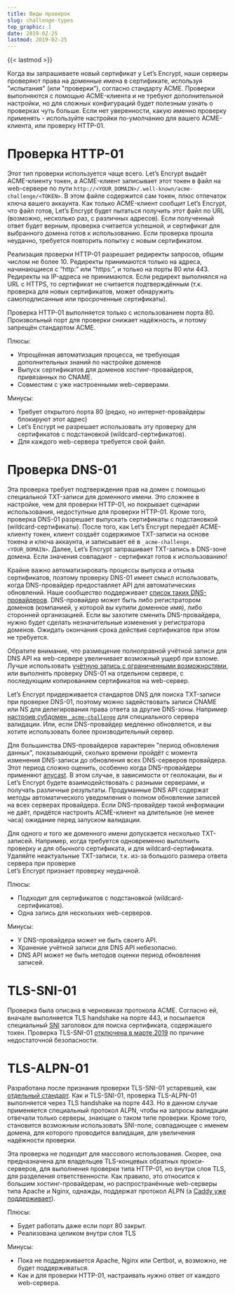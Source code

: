 ```yaml
---
title: Виды проверок
slug: challenge-types
top_graphic: 1
date: 2019-02-25
lastmod: 2019-02-25
---
```


{{< lastmod >}}

Когда вы запрашиваете новый сертификат у Let’s Encrypt, наши серверы проверяют 
права на доменные имена в сертификате, используя "испытания" (или "проверки"), 
согласно стандарту ACME. Проверки выполняются с помощью ACME-клиента и не требуют 
дополнительной настройки, но для сложных конфигураций будет полезным узнать о 
проверках чуть больше. Если нет уверенности, какую именно проверку
применять - используйте настройки по-умолчанию для вашего ACME-клиента, 
или проверку HTTP-01.

# Проверка HTTP-01

Этот тип проверки используется чаще всего. Let’s Encrypt выдаёт ACME-клиенту токен,
а ACME-клиент записывает этот токен в файл на web-сервере по пути
`http://<YOUR_DOMAIN>/.well-known/acme-challenge/<TOKEN>`. В этом файле содержится 
сам токен, плюс отпечаток ключа вашего аккаунта. Как только ACME-клиент сообщит
Let’s Encrypt, что файл готов, Let’s Encrypt будет пытаться получить этот файл 
по URL (возможно, несколько раз, с различных адресов). Если полученный ответ будет
верным, проверка считается успешной, и сертификат для выбранного домена готов к использованию.
Если проверка прошла неудачно, требуется повторить попытку с новым сертификатом. 

Реализация проверки HTTP-01 разрешает редиректы запросов, общим числом не более 10. 
Редиректы принимаются только на адреса, начинающиеся с “http:” или “https:”, 
и только на порты 80 или 443. Редиректы на IP-адреса не принимаются. Если редирект выполнялся на 
URL c HTTPS, то сертификат не считается подтверждённым (т.к. проверка для новых сертификатов, 
может обнаружить самоподписанные или просроченные сертификаты).

Проверка HTTP-01 выполняется только с использованием порта 80. Произвольный порт
для проверки снижает надёжность, и потому запрещён стандартом ACME.

Плюсы:

 - Упрощённая автоматизация процесса, не требующая дополнительных знаний по настройке доменов
 - Выпуск сертификатов для доменов хостинг-провайдеров, привязанных по CNAME.
 - Совместим с уже настроенными web-серверами.
 
 Минусы:
 
 - Требует открытого порта 80 (редко, но интернет-провайдеры блокируют этот адрес)
 - Let’s Encrypt не разрешает использовать эту проверку для сертификатов с подстановкой 
 (wildcard-сертификатов).
 - Для каждого web-сервера требуется свой файл.

# Проверка DNS-01

Эта проверка требует подтверждения прав на домен с помощью специальной TXT-записи для 
доменного имени. Это сложнее в настройке, чем для проверки HTTP-01, но покрывает 
сценарии использования, недоступные для проверки HTTP-01. Кроме того, проверка DNS-01
разрешает выпускать сертификаты с подстановкой (wildcard-сертификаты). 
После того, как Let’s Encrypt передаёт ACME-клиенту токен, клиент создаёт содержимое TXT-записи 
на основе токена и ключа аккаунта, и записывает её в `_acme-challenge.<YOUR_DOMAIN>`.
Далее, Let’s Encrypt запрашивает TXT-запись в DNS-зоне домена. Если значения совпадают - 
сертификат готов к использованию!

Крайне важно автоматизировать процессы выпуска и отзыва сертификатов, поэтому проверку DNS-01
имеет смысл использовать, когда DNS-провайдер предоставляет API для автоматических
обновлений. Наше сообщество поддерживает [список таких DNS-провайдеров][dns-api-providers].
DNS-провайдер может быть либо регистратором доменов (компанией, у которой вы купили
доменное имя), либо сторонней организацией. Если вы захотите сменить DNS-провайдера, нужно
будет сделать незначительные изменения у регистратора доменов. Ожидать окончания срока
действия сертификатов при этом не требуется.

Обратите внимание, что размещение полноправной учётной записи для DNS API на web-сервере
увеличивает возможный ущерб при взломе. Лучше использовать 
[учётную запись с ограниченными возможностями][securing-dns-credentials], или выполнять 
проверку DNS-01 на отдельном сервере, с последующим копированием сертификатов на web-сервер.

Let’s Encrypt придерживается стандартов DNS для поиска TXT-записи при проверке DNS-01, 
поэтому можно задействовать записи CNAME или NS для делегирования права ответа за другие DNS-зоны. 
Например [настроив субдомен `_acme-challenge`][securing-dns-credentials] для специального 
сервера валидации. Или, если DNS-провайдер медленно обновляется, и вы хотите использовать
более производительный сервер.

Для большинства DNS-провайдеров характерен "период обновления данных", показывающий,
сколько времени пройдёт с момента изменения DNS-записи до обновления всех DNS-серверов 
провайдера. Этот период сложно оценить, особенно когда DNS-провайдеры применяют 
[anycast]. В этом случае, в зависимости от геолокации, вы и Let’s Encrypt будете взаимодействовать с разными серверами, 
и получать различные результаты. Продуманные DNS API содержат методы автоматического уведомления о полном
обновлении записей на всех серверах провайдера. Если DNS-провайдер такой информации не даёт, 
придётся настроить ACME-клиент на длительное (не менее часа) ожидание перед запуском 
валидации.

Для одного и того же доменного имени допускается несколько TXT-записей. Например, когда требуется
одновременно выполнить проверку и для обычного сертификата, и для wildcard-сертификата. Удаляйте неактуальные 
TXT-записи, т.к. из-за большого размера ответа сервера при проверке   
Let’s Encrypt признает проверку неудачной.

Плюсы:

 - Подходит для сертификатов с подстановкой (wildcard-сертификатов).
 - Одна запись для нескольких web-серверов.
 
Минусы:

 - У DNS-провайдера может не быть своего API.
 - Хранение учётной записи для DNS API небезопасно.
 - DNS API может не быть методов оценки период обновления записей.
 
# TLS-SNI-01

Проверка была описана в черновиках протокола ACME. 
Согласно ей, вначале выполняется TLS handshake на порте 443, и посылается
специальный [SNI] заголовок для поиска сертификата, содержашего токен.
Проверка TLS-SNI-01 [отключена в марте 2019][tls-sni-disablement]
по причине недостаточной безопасности.

# TLS-ALPN-01

Разработана после признания проверки TLS-SNI-01 устаревшей, 
как [отдельный стандарт][tls-alpn]. Как и TLS-SNI-01, проверка TLS-ALPN-01
выполняется через TLS handshake на порте 443. Но в данном случае применяется
специальный протокол ALPN, чтобы на запросы валидации отвечали только серверы,
знающие о таком типе проверки. Кроме того, становится возможным использовать 
SNI-поле, совпадающее с именем домена, для которого проводится валидация,
для увеличения надёжности проверки.

Эта проверка не подходит для массового использования. Скорее, она предназначена
для владельцев TLS-концевых обратных прокси-серверов, для выполнения проверки 
типа HTTP-01, но внутри слоя TLS, для разделения ответственности. Как правило,
это относится к большим хостинг-провайдерам, но распространённые web-серверы типа
Apache и Nginx, однажды, поддержат протокол ALPN (а [Caddy уже поддерживает][caddy-tls-alpn]).

Плюсы:

 - Будет работать даже если порт 80 закрыт.
 - Реализована целиком внутри слоя TLS
 
Минусы:

 - Пока не поддерживается Apache, Nginx или Certbot, и, возможно, не будет поддерживаться.
 - Как и для проверки HTTP-01, настраивать нужно ответ от каждого web-сервера.

[dns-api-providers]: https://community.letsencrypt.org/t/dns-providers-who-easily-integrate-with-lets-encrypt-dns-validation/86438
[securing-dns-credentials]: https://www.eff.org/deeplinks/2018/02/technical-deep-dive-securing-automation-acme-dns-challenge-validation
[anycast]: https://en.wikipedia.org/wiki/Anycast
[SNI]: https://en.wikipedia.org/wiki/Server_Name_Indication
[tls-sni-disablement]: https://community.letsencrypt.org/t/march-13-2019-end-of-life-for-all-tls-sni-01-validation-support/74209
[tls-alpn]: https://tools.ietf.org/html/rfc8737
[caddy-tls-alpn]: https://caddy.community/t/caddy-supports-the-acme-tls-alpn-challenge/4860
